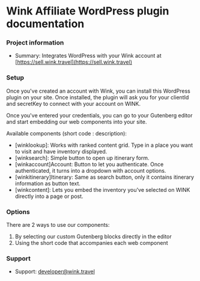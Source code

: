 # Wink Affiliate WordPress plugin documentation #

### Project information ###

* Summary: Integrates WordPress with your Wink account at [https://sell.wink.travel](https://sell.wink.travel)

### Setup ###
Once you've created an account with Wink, you can install this WordPress plugin on your site. Once installed, the plugin will ask you for your clientId and secretKey to connect with your account on WINK. 

Once you've entered your credentials, you can go to your Gutenberg editor and start embedding our web components into your site.

Available components (short code : description):

* [winklookup]: Works with ranked content grid. Type in a place you want to visit and have inventory displayed.
* [winksearch]: Simple button to open up itinerary form.
* [winkaccount]Account: Button to let you authenticate. Once authenticated, it turns into a dropdown with account options.
* [winkitinerary]Itinerary: Same as search button, only it contains itinerary information as button text.
* [winkcontent]: Lets you embed the inventory you've selected on WINK directly into a page or post.

### Options ###
There are 2 ways to use our components:

1. By selecting our custom Gutenberg blocks directly in the editor
2. Using the short code that accompanies each web component

### Support ###

* Support: developer@wink.travel

[https://sell.wink.travel]: https://sell.wink.travel